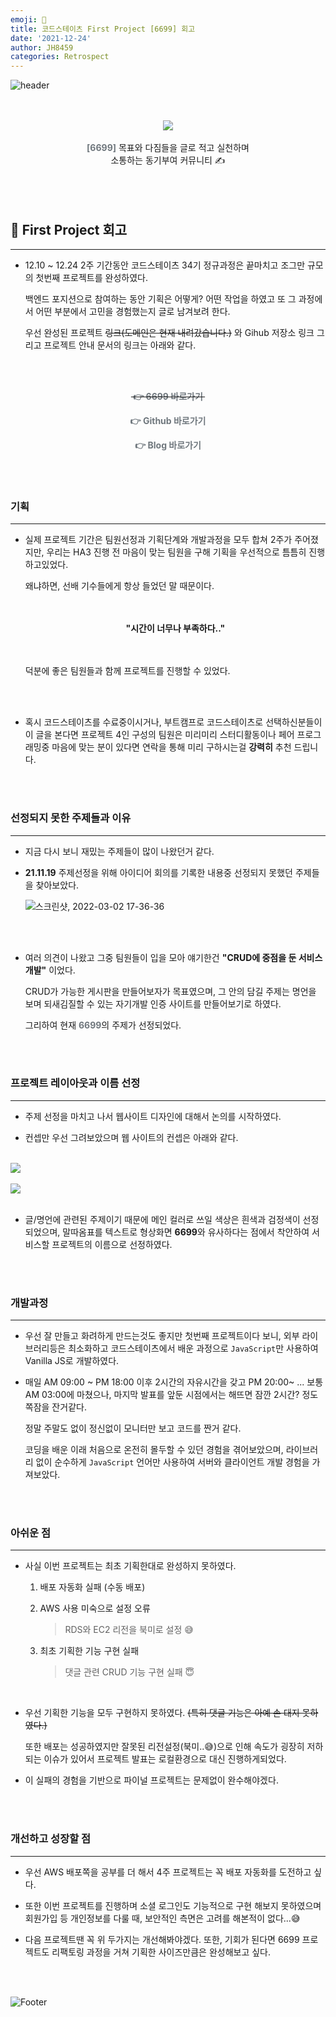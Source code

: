 ```yaml
---
emoji: 🤔
title: 코드스테이츠 First Project [6699] 회고
date: '2021-12-24'
author: JH8459
categories: Retrospect
---
```


![header](https://capsule-render.vercel.app/api?type=soft&color=6F777D&height=100&section=header)

<br>
<br>

<center><img src="https://user-images.githubusercontent.com/83164003/156319069-09fc20f8-e777-48ee-ab32-f9c194c68f93.png"/><br><br><span style="font-size: 1em; color: #6F777D;"><b>[6699]</b></span> 목표와 다짐들을 글로 적고 실천하며
<br>소통하는 동기부여 커뮤니티 ✍️</center><br>

<br>
<br>

## 🤔 First Project 회고

---

- 12.10 ~ 12.24 2주 기간동안 코드스테이츠 34기 정규과정은 끝마치고 조그만 규모의 첫번째 프로젝트를 완성하였다.

  백엔드 포지션으로 참여하는 동안 기획은 어떻게? 어떤 작업을 하였고 또 그 과정에서 어떤 부분에서 고민을 경험했는지 글로 남겨보려 한다.

  우선 완성된 프로젝트 ~~링크(도메인은 현재 내려갔습니다.)~~ 와 Gihub 저장소 링크 그리고 프로젝트 안내 문서의 링크는 아래와 같다.

<br>
<br>

**<center><a href="https://daily6699.co.kr/" target="_blank" style="text-decoration:none"><del><span style="font-size: 1em; color: #6F777D;">&#160;👉 6699 바로가기&#160;</span></del></a></center>**

**<center><a href="https://github.com/codestates/6699" target="_blank" style="text-decoration:none"><span style="font-size: 1em; color: #6F777D;">&#160;👉 Github 바로가기&#160;</span></a></center>**

**<center><a href="https://blog.jh8459.com/2021-12-25-PROJECT/" target="_blank" style="text-decoration:none"><span style="font-size: 1em; color: #6F777D;">&#160;👉 Blog 바로가기&#160;</span></a></center>**

<br>
<br>

### 기획

---

- 실제 프로젝트 기간은 팀원선정과 기획단계와 개발과정을 모두 합쳐 2주가 주어졌지만, 우리는 HA3 진행 전 마음이 맞는 팀원을 구해 기획을 우선적으로 틈틈히 진행하고있었다.

  왜냐하면, 선배 기수들에게 항상 들었던 말 때문이다.

  <br>
  <br>
    
    <center><b>"시간이 너무나 부족하다.."</b></center>
    
  <br>
  <br>

  덕분에 좋은 팀원들과 함께 프로젝트를 진행할 수 있었다.

  <br>
  <br>

- 혹시 코드스테이츠를 수료중이시거나, 부트캠프로 코드스테이츠로 선택하신분들이 이 글을 본다면 프로젝트 4인 구성의 팀원은 미리미리 스터디활동이나 페어 프로그래밍중 마음에 맞는 분이 있다면 연락을 통해 미리 구하시는걸 **강력히** 추천 드립니다.

<br>
<br>

### 선정되지 못한 주제들과 이유

---

- 지금 다시 보니 재밌는 주제들이 많이 나왔던거 같다.

- **21.11.19** 주제선정을 위해 아이디어 회의를 기록한 내용중 선정되지 못했던 주제들을 찾아보았다.

  ![스크린샷, 2022-03-02 17-36-36](https://user-images.githubusercontent.com/83164003/156325296-975fab84-f599-4a4d-bd7e-20ed70c9434a.png)

<br>
<br>

- 여러 의견이 나왔고 그중 팀원들이 입을 모아 얘기한건 **"CRUD에 중점을 둔 서비스 개발"** 이었다.

  CRUD가 가능한 게시판을 만들어보자가 목표였으며, 그 안의 담길 주제는 명언을 보며 되새김질할 수 있는 자기개발 인증 사이트를 만들어보기로 하였다.

  그리하여 현재 <span style="font-size: 1em; color: #6F777D;"><b>6699</b></span>의 주제가 선정되었다.

<br>
<br>

### 프로젝트 레이아웃과 이름 선정

---

- 주제 선정을 마치고 나서 웹사이트 디자인에 대해서 논의를 시작하였다.

- 컨셉만 우선 그려보았으며 웹 사이트의 컨셉은 아래와 같다.

<br><img src="https://user-images.githubusercontent.com/83164003/156327426-9626b59b-c1a9-45ba-b12c-692ea20fe9a8.png"/><br><br>
<img src="https://user-images.githubusercontent.com/83164003/156327662-0b5ef4c1-b561-4329-928d-a1f0dafc574a.png"/><br><br>

- 글/명언에 관련된 주제이기 때문에 메인 컬러로 쓰일 색상은 흰색과 검정색이 선정되었으며, 말따옴표를 텍스트로 형상화면 **6699**와 유사하다는 점에서 착안하여 서비스할 프로젝트의 이름으로 선정하였다.

<br>
<br>

### 개발과정

---

- 우선 잘 만들고 화려하게 만드는것도 좋지만 첫번째 프로젝트이다 보니, 외부 라이브러리등은 최소화하고 코드스테이츠에서 배운 과정으로 `JavaScript`만 사용하여 Vanilla JS로 개발하였다.

- 매일 AM 09:00 ~ PM 18:00 이후 2시간의 자유시간을 갖고 PM 20:00~ ... 보통 AM 03:00에 마쳤으나, 마지막 발표를 앞둔 시점에서는 해뜨면 잠깐 2시간? 정도 쪽잠을 잔거같다.

  정말 주말도 없이 정신없이 모니터만 보고 코드를 짠거 같다.

  코딩을 배운 이래 처음으로 온전히 몰두할 수 있던 경험을 겪어보았으며, 라이브러리 없이 순수하게 `JavaScript` 언어만 사용하여 서버와 클라이언트 개발 경험을 가져보았다.

<br>
<br>

### 아쉬운 점

---

- 사실 이번 프로젝트는 최초 기획한대로 완성하지 못하였다.

  1. 배포 자동화 실패 (수동 배포)

  2. AWS 사용 미숙으로 설정 오류

     > RDS와 EC2 리전을 북미로 설정 😅

  3. 최초 기획한 기능 구현 실패

     > 댓글 관련 CRUD 기능 구현 실패 😇

<br>

- 우선 기획한 기능을 모두 구현하지 못하였다. ~~(특히 댓글 기능은 아예 손 대지 못하였다.)~~

  또한 배포는 성공하였지만 잘못된 리전설정(북미..😅)으로 인해 속도가 굉장히 저하되는 이슈가 있어서 프로젝트 발표는 로컬환경으로 대신 진행하게되었다.

- 이 실패의 경험을 기반으로 파이널 프로젝트는 문제없이 완수해야겠다.

<br>
<br>

### 개선하고 성장할 점

---

- 우선 AWS 배포쪽을 공부를 더 해서 4주 프로젝트는 꼭 배포 자동화를 도전하고 싶다.

- 또한 이번 프로젝트를 진행하며 소셜 로그인도 기능적으로 구현 해보지 못하였으며 회원가입 등 개인정보를 다룰 때, 보안적인 측면은 고려를 해본적이 없다...😅

- 다음 프로젝트땐 꼭 위 두가지는 개선해봐야겠다. 또한, 기회가 된다면 6699 프로젝트도 리팩토링 과정을 거쳐 기획한 사이즈만큼은 완성해보고 싶다.

<br>
<br>

![Footer](https://capsule-render.vercel.app/api?type=soft&color=6F777D&height=100&section=footer)

<br>
<br>

```toc

```
